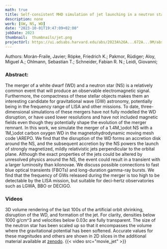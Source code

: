 ```yaml
---
math: true
title: Self-consistent MHD simulation of jet launching in a neutron star - white dwarf merger 
description: none
work: [GW, NS, WD]
date: "2023-10-01T19:47:09+02:00"
jobDate: 2023
thumbnail:  thumbnails/jet.png
projectUrl: https://ui.adsabs.harvard.edu/abs/2023A%26A...672A...9M/abstract
---
```


Authors: Morán-Fraile, Javier; Röpke, Friedrich K.; Pakmor, Rüdiger; Aloy, Miguel A.; Ohlmann, Sebastian T.; Schneider, Fabian R. N.; Leidi, Giovanni; 


### Abstract:

The merger of a white dwarf (WD) and a neutron star (NS) is a relatively common event that will produce an observable electromagnetic signal. Furthermore, the compactness of these stellar objects makes them an interesting candidate for gravitational wave (GW) astronomy, potentially being in the frequency range of LISA and other missions. To date, three-dimensional simulations of these mergers have not fully modelled the WD disruption, or have used lower resolutions and have not included magnetic fields even though they potentially shape the evolution of the merger remnant. In this work, we simulate the merger of a 1.4M_\odot NS with a 1M_\odot carbon oxygen WD in the magnetohydrodynamic moving mesh code \AREPO. We find that the disruption of the WD forms an accretion disk around the NS, and the subsequent accretion by the NS powers the launch of strongly magnetized, mildly relativistic jets perpendicular to the orbital plane. Although the exact properties of the jets could be altered by unresolved physics around the NS, the event could result in a transient with a larger luminosity than kilonovae. We discuss possible connections to fast blue optical transients (FBOTs) and long-duration gamma-ray bursts. We find that the frequency of GWs released during the merger is too high to be detectable by the LISA mission, but suitable for deci-hertz observatories such as LGWA, BBO or DECIGO.




### Videos
3D volume rendering of the last 100s of the artificial orbit shrinking, disruption of the WD, and formation of the jet. For clarity, densities below 1000 g/cm^3 and velocities below 0.03c are fully transparent.
The size of the neutron star has been scaled up so that it encompasses the volume where the gravitational potential has been softened.
Accurate values for these magnitudes and others are shown in 2D slices in the additional material available at [zenodo](https://doi.org/10.5281/zenodo.8073873).
{{< video src="movie_jet" >}}
